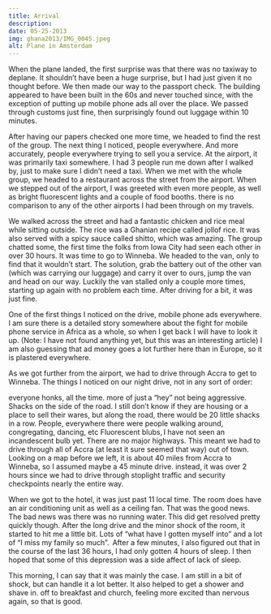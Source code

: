 ```yaml
---
title: Arrival
description: 
date: 05-25-2013
img: ghana2013/IMG_0045.jpeg
alt: Plane in Amsterdam
---
```


When the plane landed, the first surprise was that there was no taxiway to deplane. It shouldn’t have been a huge surprise, but I had just given it no thought before. We then made our way to the passport check. The building appeared to have been built in the 60s and never touched since, with the exception of putting up mobile phone ads all over the place. We passed through customs just fine, then surprisingly found out luggage within 10 minutes.

After having our papers checked one more time, we headed to find the rest of the group. The next thing I noticed, people everywhere. And more accurately, people everywhere trying to sell you a service. At the airport, it was primarily taxi somewhere. I had 3 people run me down after I walked by, just to make sure I didn’t need a taxi. When we met with the whole group, we headed to a restaurant across the street from the airport. When we stepped out of the airport, I was greeted with even more people, as well as bright fluorescent lights and a couple of food booths. there is no comparison to any of the other airports I had been through on my travels.

We walked across the street and had a fantastic chicken and rice meal while sitting outside. The rice was a Ghanian recipe called jollof rice. It was also served with a spicy sauce called shitto, which was amazing. The group chatted some, the first time the folks from Iowa City had seen each other in over 30 hours. It was time to go to Winneba. We headed to the van, only to find that it wouldn’t start. The solution, grab the battery out of the other van (which was carrying our luggage) and carry it over to ours, jump the van and head on our way. Luckily the van stalled only a couple more times, starting up again with no problem each time. After driving for a bit, it was just fine.

One of the first things I noticed on the drive, mobile phone ads everywhere. I am sure there is a detailed story somewhere about the fight for mobile phone service in Africa as a whole, so when I get back I will have to look it up. (Note: I have not found anything yet, but this was an interesting article) I am also guessing that ad money goes a lot further here than in Europe, so it is plastered everywhere.


As we got further from the airport, we had to drive through Accra to get to Winneba. The things I noticed on our night drive, not in any sort of order:

everyone honks, all the time. more of just a “hey” not being aggressive.
Shacks on the side of the road. I still don’t know if they are housing or a place to sell their wares, but along the road, there would be 20 little shacks in a row.
People, everywhere there were people walking around, congregating, dancing, etc
Fluorescent blubs, I have not seen an incandescent bulb yet.
There are no major highways. This meant we had to drive through all of Accra (at least it sure seemed that way) out of town. Looking on a map before we left, it is about 40 miles from Accra to Winneba, so I assumed maybe a 45 minute drive. instead, it was over 2 hours since we had to drive through stoplight traffic and security checkpoints nearly the entire way.

When we got to the hotel, it was just past 11 local time. The room does have an air conditioning unit as well as a ceiling fan. That was the good news. The bad news was there was no running water. This did get resolved pretty quickly though. After the long drive and the minor shock of the room, it started to hit me a little bit. Lots of “what have I gotten myself into” and a lot of “I miss my family so much”.  After a few minutes, I also figured out that in the course of the last 36 hours, I had only gotten 4 hours of sleep. I then hoped that some of this depression was a side affect of lack of sleep.

This morning, I can say that it was mainly the case. I am still in a bit of shock, but can handle it a lot better. It also helped to get a shower and shave in. off to breakfast and church, feeling more excited than nervous again, so that is good.